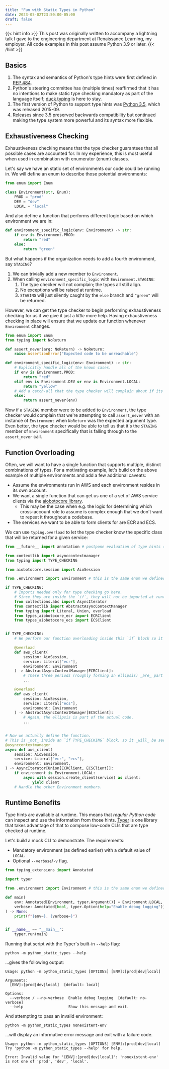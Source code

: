 ```yaml
---
title: "Fun with Static Types in Python"
date: 2023-05-02T23:50:00-05:00
draft: false
---
```


{{< hint info >}}
This post was originally written to accompany a lightning talk I gave to the engineering department at Renaissance Learning, my employer.
All code examples in this post assume Python 3.9 or later.
{{< /hint >}}

## Basics

1. The syntax and semantics of Python's type hints were first defined in [PEP 484](https://peps.python.org/pep-0484/).
1. Python's steering committee has (multiple times) reaffirmed that it has no intentions to make static type checking mandatory as part of the language itself;
   [duck typing](https://en.wikipedia.org/wiki/Duck_typing) is here to stay.
1. The first version of Python to support type hints was [Python 3.5](https://docs.python.org/3.5/whatsnew/3.5.html), which was released 2015-09.
1. Releases since 3.5 preserved backwards compatibility but continued making the type system more powerful and its syntax more flexible.

## Exhaustiveness Checking

Exhaustiveness checking means that the type checker guarantees that all possible cases are accounted for.
In my experience, this is most useful when used in combination with enumerator (enum) classes.

Let's say we have an static set of environments our code could be running in.
We will define an enum to describe those potential environments:

```python
from enum import Enum

class Environment(str, Enum):
    PROD = "prod"
    DEV = "dev"
    LOCAL = "local"
```

And also define a function that performs different logic based on which environment we are in:

```python
def environment_specific_logic(env: Environment) -> str:
    if env is Environment.PROD:
        return "red"
    else:
        return "green"
```

But what happens if the organization needs to add a fourth environment, say `STAGING`?

1. We can trivially add a new member to `Environment`.
1. When calling `environment_specific_logic` with `Environment.STAGING`:
   1. The type checker will not complain; the types all still align.
   1. No exceptions will be raised at runtime.
   1. `STAGING` will just silently caught by the `else` branch and `"green"` will be returned.

However, we can get the type checker to begin performing exhaustiveness checking for us if we give it just a _little_ more help.
Having exhaustiveness checking in place will ensure that we update our function whenever `Environment` changes.

```python
from enum import Enum
from typing import NoReturn

def assert_never(arg: NoReturn) -> NoReturn:
    raise AssertionError("Expected code to be unreachable")

def environment_specific_logic(env: Environment) -> str:
    # Explicitly handle all of the known cases.
    if env is Environment.PROD:
        return "red"
    elif env is Environment.DEV or env is Environment.LOCAL:
        return "yellow"
    # Add a catch-all that the type checker will complain about if its reachable.
    else:
        return assert_never(env)
```

Now if a `STAGING` member were to be added to `Environment`, the type checker would complain that we're attempting to call `assert_never` with an instance of `Environment` when `NoReturn` was the expected argument type.
Even better, the type checker would be able to tell us that it's the `STAGING` member of `Environment` specifically that is falling through to the `assert_never` call.

## Function Overloading

Often, we will want to have a single function that supports multiple, distinct combinations of types.
For a motivating example, let's build on the above example of multiple environments and add a few additional caveats:

- Assume the environments run in AWS and each environment resides in its own account.
- We want a single function that can get us one of a set of AWS service clients via the [aiobotocore library](https://github.com/aio-libs/aiobotocore).
  - This may be the case when e.g. the logic for determining which cross-account role to assume is complex enough that we don't want to repeat it throughout a codebase.
- The services we want to be able to form clients for are ECR and ECS.

We can use `typing.overload` to let the type checker know the specific class that will be returned for a given service:

```python
from __future__ import annotation # postpone evaluation of type hints (PEP 563)

from contextlib import asynccontextmanager
from typing import TYPE_CHECKING

from aiobotocore.session import AioSession

from .environment import Environment # this is the same enum we defined earlier

if TYPE_CHECKING:
    # Imports needed only for type checking go here.
    # Since they are inside the `if`, they will not be imported at runtime.
    from collections.abc import AsyncIterator
    from contextlib import AbstractAsyncContextManager
    from typing import Literal, Union, overload
    from types_aiobotocore_ecr import ECRClient
    from types_aiobotocore_ecs import ECSClient


if TYPE_CHECKING:
    # We perform our function overloading inside this `if` block so it will be skipped at runtime.

    @overload
    def aws_client(
        session: AioSession,
        service: Literal["ecr"],
        environment: Environment
    ) -> AbstractAsyncContextManager[ECRClient]:
        # These three periods (roughly forming an ellipsis) _are_ part of the Python code.
        ...

    @overload
    def aws_client(
        session: AioSession,
        service: Literal["ecs"],
        environment: Environment
    ) -> AbstractAsyncContextManager[ECSClient]:
        # Again, the ellipsis is part of the actual code.
        ...


# Now we actually define the function.
# This is _not_ inside an `if TYPE_CHECKING` block, so it _will_ be seen at runtime.
@asynccontextmanager
async def aws_client(
    session: AioSession,
    service: Literal["ecr", "ecs"],
    environment: Environment,
) -> AsyncIterator[Union[ECRClient, ECSClient]]:
    if environment is Environment.LOCAL:
        async with session.create_client(service) as client:
            yield client
    # Handle the other Environment members.
```

## Runtime Benefits

Type hints are available at runtime.
This means that _regular Python code_ can inspect and use the information from those hints.
[Typer](https://typer.tiangolo.com/) is one library that takes advantage of that to compose low-code CLIs that are type checked at runtime.

Let's build a mock CLI to demonstrate.
The requirements:

- Mandatory environment (as defined earlier) with a default value of `LOCAL`.
- Optional `--verbose`/`-v` flag.

```python
from typing_extensions import Annotated

import typer

from .environment import Environment # this is the same enum we defined earlier

def main(
    env: Annotated[Environment, typer.Argument()] = Environment.LOCAL,
    verbose: Annotated[bool, typer.Option(help="Enable debug logging")] = False,
) -> None:
    print(f"{env=}, {verbose=}")


if __name__ == "__main__":
    typer.run(main)
```

Running that script with the Typer's built-in `--help` flag:

```shell
python -m python_static_types --help
```

…gives the following output:

```text
Usage: python -m python_static_types [OPTIONS] [ENV]:[prod|dev|local]

Arguments:
  [ENV]:[prod|dev|local]  [default: local]

Options:
  --verbose / --no-verbose  Enable debug logging  [default: no-verbose]
  --help                    Show this message and exit.
```

And attempting to pass an invalid environment:

```shell
python -m python_static_types nonexistent-env
```

…will display an informative error message and exit with a failure code.

```text
Usage: python -m python_static_types [OPTIONS] [ENV]:[prod|dev|local]
Try 'python -m python_static_types --help' for help.

Error: Invalid value for '[ENV]:[prod|dev|local]': 'nonexistent-env' is not one of 'prod', 'dev', 'local'.
```
